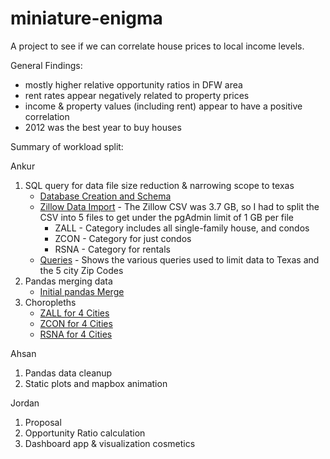 # miniature-enigma

A project to see if we can correlate house prices to local income levels.

General Findings:
 - mostly higher relative opportunity ratios in DFW area 
 - rent rates appear negatively related to property prices
 - income & property values (including rent) appear to have a positive correlation
 - 2012 was the best year to buy houses

 
 
 Summary of workload split:

Ankur

 1. SQL query for data file size reduction & narrowing scope to texas
     * [Database Creation and Schema](sql/scheme.sql)
     * [Zillow Data Import](sql/seed.sql) - The Zillow CSV was 3.7 GB, so I had to split the CSV into 5 files to get under the pgAdmin limit of 1 GB per file
         * ZALL - Category includes all single-family house, and condos
         * ZCON - Category for just condos
         * RSNA - Category for rentals
     * [Queries](sql/queries) - Shows the various queries used to limit data to Texas and the 5 city Zip Codes
 2. Pandas merging data
     * [Initial pandas Merge](notebook/ankur.ipynb)
 3. Choropleths
     * [ZALL for 4 Cities](notebooks/chloro-zall.ipynb)
     * [ZCON for 4 Cities](notebooks/chloro-zcon.ipynb)
     * [RSNA for 4 Cities](notebooks/chloro-rental.ipynb)

Ahsan

 1. Pandas data cleanup
 2. Static plots and mapbox animation

Jordan

 1. Proposal
 2. Opportunity Ratio calculation
 3. Dashboard app & visualization cosmetics
 